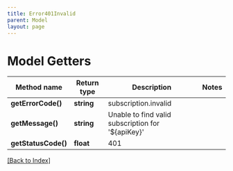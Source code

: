 ```yaml
---
title: Error401Invalid
parent: Model
layout: page
---
```


# Model Getters

Method name | Return type | Description | Notes
------------ | ------------- | ------------- | -------------
**getErrorCode()** | **string** | subscription.invalid |
**getMessage()** | **string** | Unable to find valid subscription for '${apiKey}' |
**getStatusCode()** | **float** | 401 |

[[Back to Index]](../index.md)
